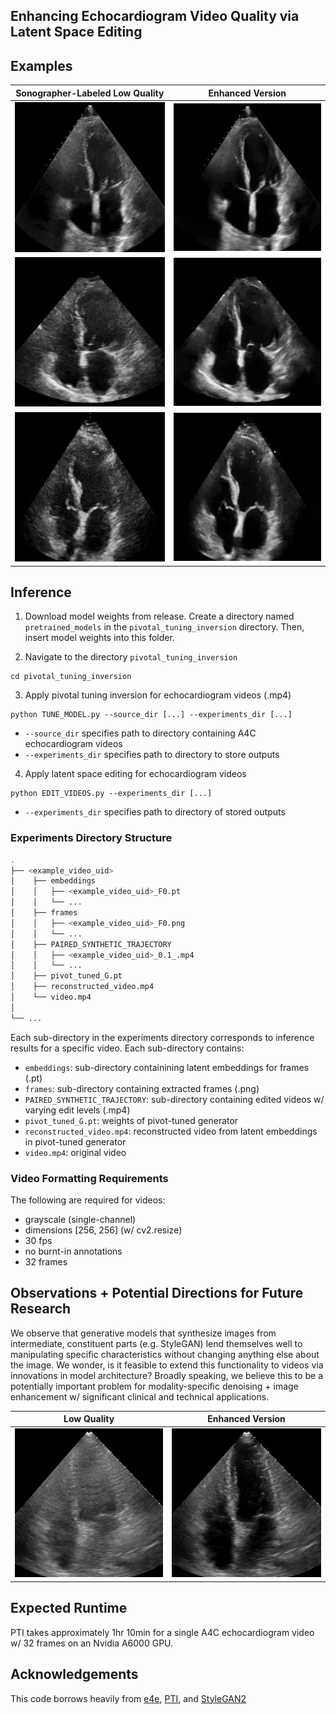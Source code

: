 Enhancing Echocardiogram Video Quality via Latent Space Editing 
--------------------------------------------------------------
## Examples 

|Sonographer-Labeled Low Quality | Enhanced Version           |
|------------------------------  |----------------            |
| ![](examples/ORIGINAL_4.gif) | ![](examples/ENHANCED_4.gif) |
| ![](examples/ORIGINAL_1.gif) | ![](examples/ENHANCED_1.gif) |
| ![](examples/ORIGINAL_2.gif) | ![](examples/ENHANCED_2.gif) |

## Inference
1. Download model weights from release. Create a directory named
   `pretrained_models` in the `pivotal_tuning_inversion` directory. Then, insert
   model weights into this folder.
   
2. Navigate to the directory `pivotal_tuning_inversion`
```
cd pivotal_tuning_inversion
```
3. Apply pivotal tuning inversion for echocardiogram videos (.mp4)
```
python TUNE_MODEL.py --source_dir [...] --experiments_dir [...]
```

- `--source_dir` specifies path to directory containing A4C echocardiogram videos
- `--experiments_dir` specifies path to directory to store outputs
4. Apply latent space editing for echocardiogram videos
```
python EDIT_VIDEOS.py --experiments_dir [...]
```
- `--experiments_dir` specifies path to directory of stored outputs

### Experiments Directory Structure

```bash
.
├── <example_video_uid>
│    ├── embeddings
│    │   ├── <example_video_uid>_F0.pt
│    │   └── ...
│    ├── frames
│    │   ├── <example_video_uid>_F0.png
│    │   └── ...
│    ├── PAIRED_SYNTHETIC_TRAJECTORY
│    │   ├── <example_video_uid>_0.1_.mp4
│    │   └── ...
│    ├── pivot_tuned_G.pt
│    ├── reconstructed_video.mp4
│    └── video.mp4
│
└── ...
```
Each sub-directory in the experiments directory corresponds to inference results for a specific video. Each sub-directory contains:
- `embeddings`: sub-directory containining latent embeddings for frames (.pt) 
- `frames`: sub-directory containing extracted frames (.png) 
- `PAIRED_SYNTHETIC_TRAJECTORY`: sub-directory containing edited videos w/ varying edit levels (.mp4)
- `pivot_tuned_G.pt`: weights of pivot-tuned generator  
- `reconstructed_video.mp4`: reconstructed video from latent embeddings in pivot-tuned generator 
- `video.mp4`: original video 

### Video Formatting Requirements
The following are required for videos: 
- grayscale (single-channel) 
- dimensions [256, 256]  (w/ cv2.resize)
- 30 fps 
- no burnt-in annotations 
- 32 frames

## Observations + Potential Directions for Future Research
We observe that generative models that synthesize images from intermediate, constituent parts (e.g. StyleGAN) lend themselves well to manipulating specific characteristics without changing anything else about the image. We wonder, is it feasible to extend this functionality to videos via innovations in model architecture? Broadly speaking, we believe this to be a potentially important problem for modality-specific denoising + image enhancement w/ significant clinical and technical applications. 


| Low Quality | Enhanced Version           |
|------------------------------  |----------------            |
| ![](examples/NOISY_2.png) | ![](examples/CLEAN_2.png) |



## Expected Runtime
PTI takes approximately 1hr 10min for a single A4C echocardiogram video w/ 32 frames on an Nvidia A6000 GPU.

## Acknowledgements
This code borrows heavily from [e4e](https://github.com/omertov/encoder4editing), [PTI](https://github.com/danielroich/PTI), and [StyleGAN2](https://github.com/NVlabs/stylegan2-ada-pytorch)
